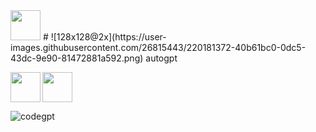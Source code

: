 <img src="[https://github.com/favicon.ico](https://user-images.githubusercontent.com/26815443/220181372-40b61bc0-0dc5-43dc-9e90-81472881a592.png)" width="48">
# ![128x128@2x](https://user-images.githubusercontent.com/26815443/220181372-40b61bc0-0dc5-43dc-9e90-81472881a592.png) autogpt

<a href="url"><img src="http://url.to/image.png](https://user-images.githubusercontent.com/26815443/220181372-40b61bc0-0dc5-43dc-9e90-81472881a592.png" align="left" height="48" width="48" ></a>

<img src="https://user-images.githubusercontent.com/26815443/220185367-7cc88e80-0a6f-4c76-b7da-5c619ff29710.png" width="48"></img>

![codegpt](https://user-images.githubusercontent.com/26815443/220185367-7cc88e80-0a6f-4c76-b7da-5c619ff29710.png)
